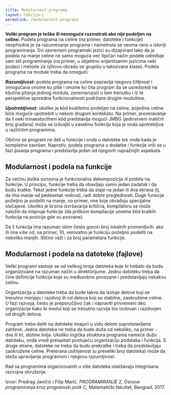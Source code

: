 ```yaml
---
title: Modularnost programa
layout: lekcija-c
permalink: /modularnost-programa
---
```


**Veliki program je teško ili nemoguće razmatrati ako nije podeljen na celine.** Podela programa na celine (na primer, datoteke i funkcije) neophodna je za razumevanje programa i nametnula se veoma rano u istoriji programiranja. Svi savremeni programski jezici su dizajnirani tako da je podela na manje celine ne samo moguća već tipičan način podele određuje sam stil programiranja (na primer, u objektno orijentisanim jezicima neki podaci i metode za njihovu obradu se grupišu u takozvane klase). Podela programa na module treba da omogući:

***Razumljivost:*** podela programa na celine popravlja njegovu čitljivost i omogućava onome ko piše i onome ko čita program da se usredsredi na ključna pitanja jednog modula, zanemarujući u tom trenutku i iz te perspektive sporedne funkcionalnosti podržane drugim modulima.

***Upotrebljivost:*** ukoliko je kôd kvalitetno podeljen na celine, pojedine celine biće moguće upotrebiti u nekom drugom kontekstu. Na primer, proveravanje da li neki trinaestocifreni kôd predstavlja mogući JMBG (jedinstveni matični broj građana) može se izdvojiti u zasebnu funkciju koja je onda upotrebljiva u različitim programima.

Obično se program ne deli u funkcije i onda u datoteke tek onda kada je kompletno završen. Naprotiv, podela programa u dodatke i funkcije vrši se u fazi pisanja programa i predstavlja jedan od njegovih najvažnijih aspekata.

## Modularnost i podela na funkcije

Za većinu jezika osnovna je funkcionalna dekompozicija ili podela na funkcije. U principu, funkcije treba da obavljaju samo jedan zadatak i da budu kratke. Tekst jedne funkcije treba da staje na jedan ili dva ekrana (tj. da ima manje od pedesetak redova), radi dobre preglednosti. Duge funkcije poželjno je podeliti na manje, na primer, one koje obrađuju specijalne slučajeve. Ukoliko je brzina izvršavanja kritična, kompilatoru se može naložiti da inlajnuje funkcije (da prilikom kompilacije umetne kôd kratkih funkcija na pozicije gde su pozvane).

Da li funkcija ima razuman obim često govori broj lokalnih promenljivih: ako ih ima više od, na primer, 10, verovatno je funkciju poželjno podeliti na nekoliko manjih. Slično važi i za broj parametara funkcije.

## Modularnost i podela na datoteke (fajlove)

Veliki programi sastoje se od velikog broja datoteka koje bi trebalo da budu organizovane na razuman način u direktorijume. Jednu datoteku treba da čine definicije funkcija koje su međusobno povezane i predstavljaju nekakvu celinu.

Organizacija u datoteke treba da bude takva da izoluje delove koji se trenutno menjaju i razdvoji ih od delova koji su stabilne, zaokružene celine. U fazi razvoja, često je preporučljivo čak i napraviti privremeni deo organizacije kako bi modul koji se trenutno razvija bio izolovan i razdvojen od drugih delova.

Program treba deliti na datoteke imajući u vidu delom suprotstavljene zahteve. Jedna datoteka ne treba da bude duža od nekoliko, na primer - dve ili tri, stotine linija. Ukoliko logička struktura programa nameće dužu datoteku, onda vredi preispitati postojeću organizaciju podataka i funkcija. S druge strane, datoteke ne treba da budu prekratke i treba da predstavljaju zaokružene celine. Preterana usitnjenost (u preveliki broj datoteka) može da oteža upravljanje programom i njegovu razumljivost.

Rad sa programima organizovanih u više datoteka olakšavaju integrisana razvojna okruženja.


Izvor: Predrag Janičić i Filip Marić, *PROGRAMIRANJE 2, Osnove programiranja kroz programski jezik C*, Matematički fakultet, Beograd, 2017.

